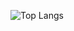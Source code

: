 ![Top Langs](https://github-readme-stats.vercel.app/api/top-langs/?username=victorrschmidt&layout=compact&theme=default&text_color=191919&border_color=b6b4b4)
